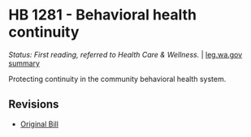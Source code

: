 # HB 1281 - Behavioral health continuity
*Status: First reading, referred to Health Care & Wellness.* | [leg.wa.gov summary](https://app.leg.wa.gov/billsummary?BillNumber=1281&Year=2021)

Protecting continuity in the community behavioral health system.

## Revisions
* [Original Bill](1/)